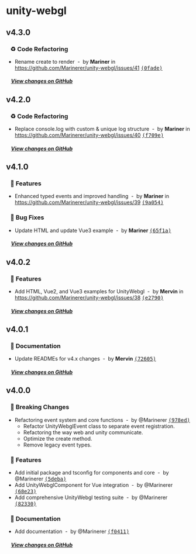 # unity-webgl

## v4.3.0

### &nbsp;&nbsp;&nbsp;♻️ Code Refactoring

- Rename create to render &nbsp;-&nbsp; by **Mariner** in https://github.com/Marinerer/unity-webgl/issues/41 [<samp>(0fade)</samp>](https://github.com/Marinerer/unity-webgl/commit/0fadef3)

##### &nbsp;&nbsp;&nbsp;&nbsp;[View changes on GitHub](https://github.com/Marinerer/unity-webgl/compare/v4.2.0...v4.3.0)


## v4.2.0

### &nbsp;&nbsp;&nbsp;♻️ Code Refactoring

- Replace console.log with custom & unique log structure &nbsp;-&nbsp; by **Mariner** in https://github.com/Marinerer/unity-webgl/issues/40 [<samp>(f709e)</samp>](https://github.com/Marinerer/unity-webgl/commit/f709e49)

##### &nbsp;&nbsp;&nbsp;&nbsp;[View changes on GitHub](https://github.com/Marinerer/unity-webgl/compare/v4.1.0...v4.2.0)


## v4.1.0

### &nbsp;&nbsp;&nbsp;🎉 Features

- Enhanced typed events and improved handling &nbsp;-&nbsp; by **Mariner** in https://github.com/Marinerer/unity-webgl/issues/39 [<samp>(9a054)</samp>](https://github.com/Marinerer/unity-webgl/commit/9a05409)

### &nbsp;&nbsp;&nbsp;🐞 Bug Fixes

- Update HTML and update Vue3 example &nbsp;-&nbsp; by **Mariner** [<samp>(65f1a)</samp>](https://github.com/Marinerer/unity-webgl/commit/65f1adf)

##### &nbsp;&nbsp;&nbsp;&nbsp;[View changes on GitHub](https://github.com/Marinerer/unity-webgl/compare/v4.0.2...v4.1.0)


## v4.0.2

### &nbsp;&nbsp;&nbsp;🎉 Features

- Add HTML, Vue2, and Vue3 examples for UnityWebgl &nbsp;-&nbsp; by **Mervin** in https://github.com/Marinerer/unity-webgl/issues/38 [<samp>(e2790)</samp>](https://github.com/Marinerer/unity-webgl/commit/e27906f)

##### &nbsp;&nbsp;&nbsp;&nbsp;[View changes on GitHub](https://github.com/Marinerer/unity-webgl/compare/v4.0.1...v4.0.2)


## v4.0.1

### &nbsp;&nbsp;&nbsp;📝 Documentation

- Update READMEs for v4.x changes &nbsp;-&nbsp; by **Mervin** [<samp>(72605)</samp>](https://github.com/Marinerer/unity-webgl/commit/7260594)

##### &nbsp;&nbsp;&nbsp;&nbsp;[View changes on GitHub](https://github.com/Marinerer/unity-webgl/compare/v4.0.0...v4.0.1)


## v4.0.0

### &nbsp;&nbsp;&nbsp;🚨 Breaking Changes

- Refactoring event system and core functions &nbsp;-&nbsp; by @Marinerer [<samp>(978ed)</samp>](https://github.com/Marinerer/unity-webgl/commit/978ed3e)
  - Refactor UnityWebglEvent class to separate event registration.
  - Refactoring the way web and unity communicate.
  - Optimize the create method.
  - Remove legacy event types.

### &nbsp;&nbsp;&nbsp;🎉 Features

- Add initial package and tsconfig for components and core &nbsp;-&nbsp; by @Marinerer [<samp>(5deba)</samp>](https://github.com/Marinerer/unity-webgl/commit/5deba6b)
- Add UnityWebglComponent for Vue integration &nbsp;-&nbsp; by @Marinerer [<samp>(68e23)</samp>](https://github.com/Marinerer/unity-webgl/commit/68e237e)
- Add comprehensive UnityWebgl testing suite &nbsp;-&nbsp; by @Marinerer [<samp>(82330)</samp>](https://github.com/Marinerer/unity-webgl/commit/823307c)

### &nbsp;&nbsp;&nbsp;📝 Documentation

- Add documentation &nbsp;-&nbsp; by @Marinerer [<samp>(f0411)</samp>](https://github.com/Marinerer/unity-webgl/commit/f041121)

##### &nbsp;&nbsp;&nbsp;&nbsp;[View changes on GitHub](https://github.com/Marinerer/unity-webgl/compare/v4.0.0-beta.1...main)


